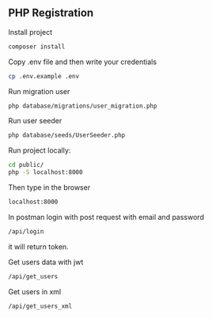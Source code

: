 ## PHP Registration

Install project

```bash
composer install
```

Copy .env file and then write your credentials 

```bash
cp .env.example .env
```

Run migration user

```bash
php database/migrations/user_migration.php
```

Run user seeder

```bash
php database/seeds/UserSeeder.php
```

Run project locally:

```bash
cd public/
php -S localhost:8000
```
Then type in the browser 

```bash 
localhost:8000
```

In postman login with post request with email and password

```bash
/api/login
```

it will return token.

Get users data with jwt

```bash
/api/get_users
```

Get users in xml

```bash
/api/get_users_xml
```




